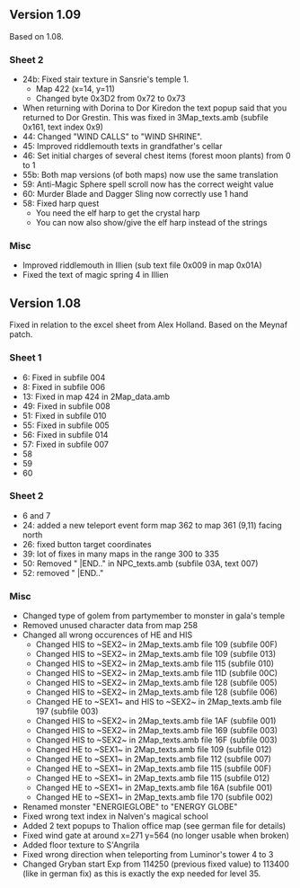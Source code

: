 ## Version 1.09

Based on 1.08.

### Sheet 2

- 24b: Fixed stair texture in Sansrie's temple 1.
  - Map 422 (x=14, y=11)
  - Changed byte 0x3D2 from 0x72 to 0x73
- When returning with Dorina to Dor Kiredon the text
  popup said that you returned to Dor Grestin. This was
  fixed in 3Map_texts.amb (subfile 0x161, text index 0x9)
- 44: Changed "WIND CALLS" to "WIND SHRINE".
- 45: Improved riddlemouth texts in grandfather's cellar
- 46: Set initial charges of several chest items (forest moon plants) from 0 to 1
- 55b: Both map versions (of both maps) now use the same translation
- 59: Anti-Magic Sphere spell scroll now has the correct weight value
- 60: Murder Blade and Dagger Sling now correctly use 1 hand
- 58: Fixed harp quest
  - You need the elf harp to get the crystal harp
  - You can now also show/give the elf harp instead of the strings

### Misc

- Improved riddlemouth in Illien (sub text file 0x009 in map 0x01A)
- Fixed the text of magic spring 4 in Illien

## Version 1.08

Fixed in relation to the excel sheet from Alex Holland.
Based on the Meynaf patch.

### Sheet 1

- 6: Fixed in subfile 004
- 8: Fixed in subfile 006
- 13: Fixed in map 424 in 2Map_data.amb
- 49: Fixed in subfile 008
- 51: Fixed in subfile 010
- 55: Fixed in subfile 005
- 56: Fixed in subfile 014
- 57: Fixed in subfile 007
- 58
- 59
- 60

### Sheet 2

- 6 and 7
- 24: added a new teleport event form map 362 to map 361 (9,11) facing north
- 26: fixed button target coordinates
- 39: lot of fixes in many maps in the range 300 to 335
- 50: Removed " |END.." in NPC_texts.amb (subfile 03A, text 007)
- 52: removed " |END.."

### Misc

- Changed type of golem from partymember to monster in gala's temple
- Removed unused character data from map 258
- Changed all wrong occurences of HE and HIS
    - Changed HIS to ~SEX2~ in 2Map_texts.amb file 109 (subfile 00F)
    - Changed HIS to ~SEX2~ in 2Map_texts.amb file 109 (subfile 013)
    - Changed HIS to ~SEX2~ in 2Map_texts.amb file 115 (subfile 010)
    - Changed HIS to ~SEX2~ in 2Map_texts.amb file 11D (subfile 00C)
    - Changed HIS to ~SEX2~ in 2Map_texts.amb file 128 (subfile 005)
    - Changed HIS to ~SEX2~ in 2Map_texts.amb file 128 (subfile 006)
    - Changed HE to ~SEX1~ and HIS to ~SEX2~ in 2Map_texts.amb file 197 (subfile 003)
    - Changed HIS to ~SEX2~ in 2Map_texts.amb file 1AF (subfile 001)
    - Changed HIS to ~SEX2~ in 2Map_texts.amb file 169 (subfile 003)
    - Changed HIS to ~SEX2~ in 2Map_texts.amb file 16F (subfile 003)
    - Changed HE to ~SEX1~ in 2Map_texts.amb file 109 (subfile 012)
    - Changed HE to ~SEX1~ in 2Map_texts.amb file 112 (subfile 007)
    - Changed HE to ~SEX1~ in 2Map_texts.amb file 115 (subfile 00F)
    - Changed HE to ~SEX1~ in 2Map_texts.amb file 115 (subfile 012)
    - Changed HE to ~SEX1~ in 2Map_texts.amb file 16A (subfile 001)
    - Changed HE to ~SEX1~ in 2Map_texts.amb file 170 (subfile 002)
- Renamed monster "ENERGIEGLOBE" to "ENERGY GLOBE"
- Fixed wrong text index in Nalven's magical school
- Added 2 text popups to Thalion office map (see german file for details)
- Fixed wind gate at around x=271 y=564 (no longer usable when broken)
- Added floor texture to S'Angrila
- Fixed wrong direction when teleporting from Luminor's tower 4 to 3
- Changed Gryban start Exp from 114250 (previous fixed value) to 113400 (like in german fix) as this is exactly the exp needed for level 35.